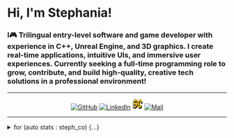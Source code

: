 <p align="center"><h1>Hi, I'm Stephania! </h1>
<h3>I🎮 Trilingual entry-level software and game developer with experience in C++, Unreal Engine, and 3D graphics. I create real-time applications, intuitive UIs, and immersive user experiences. Currently seeking a full-time programming role to grow, contribute, and build high-quality, creative tech solutions in a professional environment! </h3></p>
<hr>

<p align="center">
  <a href="https://github.com/fetbarcelon" target="_blank"><img alt="GitHub" title="GitHub" height="24" width="24" src="./contain/github2.png"></a>
  <a href="https://www.linkedin.com/in/stephania-cortes/" target="_blank"><img alt="LinkedIn" title="LinkedIn" height="24" width="24" src="./contain/linkedin2.png"></a>
  <a href="https://fetbarcelon.github.io/" target="_blank"><img alt="Portfolio" title="Portfolio" height="24" width="24" src="./contain/Portfolio.png"></a>
  <a href="mailto:stephania.cortes.alzate1@gmail.com" target="_blank"><img alt="Mail" title="Mail" height="24" width="24" src="./contain/mail.png"></a>
</p>

<hr>

<details>
<summary> for (auto stats : steph_co) {...}</summary>
<p align="center">



<hr/>


</p>
<br>
</details> 
